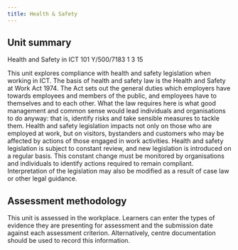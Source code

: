 ```yaml
---
title: Health & Safety
---
```


## Unit summary

Health and Safety in ICT
101 Y/500/7183 1
3
15

This unit explores compliance with health and safety legislation when working in ICT.
The basis of health and safety law is the Health and Safety at Work Act 1974. The Act sets out the general duties which employers have towards employees and members of the public, and employees have to themselves and to each other.
What the law requires here is what good management and common sense would lead individuals and organisations to do anyway: that is, identify risks and take sensible measures to tackle them.
Health and safety legislation impacts not only on those who are employed at work, but on visitors, bystanders and customers who may be affected by actions of those engaged in work activities.
Health and safety legislation is subject to constant review, and new legislation is introduced on a regular basis. This constant change must be monitored by organisations and individuals to identify actions required to remain compliant. Interpretation of the legislation may also be modified as a result of case law or other legal guidance.

## Assessment methodology

This unit is assessed in the workplace. Learners can enter the types of evidence they are presenting for assessment and the submission date against each assessment criterion. Alternatively, centre documentation should be used to record this information.